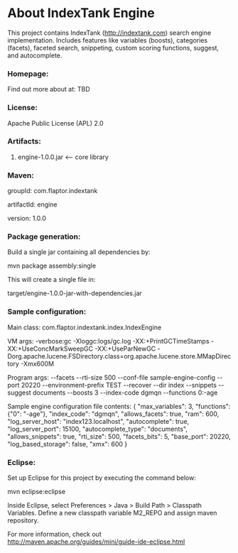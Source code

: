 About IndexTank Engine
======================

This project contains IndexTank (http://indextank.com) search engine implementation.
Includes features like variables (boosts), categories (facets), faceted search, snippeting, custom scoring functions, suggest, and autocomplete.

### Homepage:

Find out more about at: TBD

### License:

Apache Public License (APL) 2.0

### Artifacts:

1. engine-1.0.0.jar <-- core library

### Maven:

groupId: com.flaptor.indextank

artifactId: engine

version: 1.0.0

### Package generation:

Build a single jar containing all dependencies by:

mvn package assembly:single

This will create a single file in:

target/engine-1.0.0-jar-with-dependencies.jar

### Sample configuration:

Main class: com.flaptor.indextank.index.IndexEngine

VM args: -verbose:gc -Xloggc:logs/gc.log -XX:+PrintGCTimeStamps -XX:+UseConcMarkSweepGC -XX:+UseParNewGC -Dorg.apache.lucene.FSDirectory.class=org.apache.lucene.store.MMapDirectory -Xmx600M

Program args: --facets --rti-size 500 --conf-file sample-engine-config --port 20220 --environment-prefix TEST --recover --dir index --snippets --suggest documents --boosts 3 --index-code dgmqn --functions 0:-age

Sample engine configuration file contents:
{
"max_variables": 3, 
"functions": {"0": "-age"}, 
"index_code": "dgmqn", 
"allows_facets": true, 
"ram": 600, 
"log_server_host": "index123.localhost", 
"autocomplete": true,
"log_server_port": 15100, 
"autocomplete_type": "documents",
"allows_snippets": true, 
"rti_size": 500, 
"facets_bits": 5, 
"base_port": 20220, 
"log_based_storage": false, 
"xmx": 600
}


### Eclipse:

Set up Eclipse for this project by executing the command below:

mvn eclipse:eclipse

Inside Eclipse, select Preferences > Java > Build Path > Classpath Variables. Define a new classpath variable M2_REPO and assign maven repository.

For more information, check out http://maven.apache.org/guides/mini/guide-ide-eclipse.html

